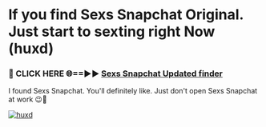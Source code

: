 # If you find Sexs Snapchat Original. Just start to sexting right Now (huxd)

<h3>🔴 CLICK HERE 🌐==►► <a href="https://tinyurl.com/mtbk5fxa" rel="nofollow">Sexs Snapchat Updated finder</a></h3>

I found Sexs Snapchat. You'll definitely like. Just don't open Sexs Snapchat at work 😉💬

[![huxd](https://i.imgur.com/Q8WKrnY.jpeg)](https://tinyurl.com/mtbk5fxa)
